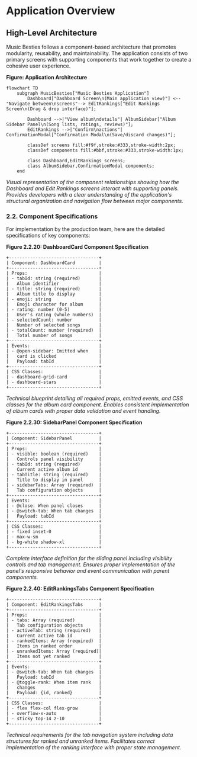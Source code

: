 # Application Overview

## High-Level Architecture

Music Besties follows a component-based architecture that promotes modularity, reusability, and maintainability. The application consists of two primary screens with supporting components that work together to create a cohesive user experience.

**Figure: Application Architecture**

```mermaid
flowchart TD
    subgraph MusicBesties["Music Besties Application"]
        Dashboard["Dashboard Screen\n(Main application view)"] <--"Navigate between\nscreens"--> EditRankings["Edit Rankings Screen\n(Drag & drop interface)"];
        
        Dashboard -->|"View album\ndetails"| AlbumSidebar["Album Sidebar Panel\n(Song lists, ratings, reviews)"];
        EditRankings -->|"Confirm\nactions"| ConfirmationModal["Confirmation Modal\n(Save/discard changes)"];
        
        classDef screens fill:#f9f,stroke:#333,stroke-width:2px;
        classDef components fill:#bbf,stroke:#333,stroke-width:1px;
        
        class Dashboard,EditRankings screens;
        class AlbumSidebar,ConfirmationModal components;
    end
```

*Visual representation of the component relationships showing how the Dashboard and Edit Rankings screens interact with supporting panels. Provides developers with a clear understanding of the application's structural organization and navigation flow between major components.*

### 2.2. Component Specifications

For implementation by the production team, here are the detailed specifications of key components:

**Figure 2.2.20: DashboardCard Component Specification**

```
+----------------------------------+
| Component: DashboardCard         |
+----------------------------------+
| Props:                           |
| - tabId: string (required)       |
|   Album identifier               |
| - title: string (required)       |
|   Album title to display         |
| - emoji: string                  |
|   Emoji character for album      |
| - rating: number (0-5)           |
|   User's rating (whole numbers)  |
| - selectedCount: number          |
|   Number of selected songs       |
| - totalCount: number (required)  |
|   Total number of songs          |
+----------------------------------+
| Events:                          |
| - @open-sidebar: Emitted when    |
|   card is clicked                |
|   Payload: tabId                 |
+----------------------------------+
| CSS Classes:                     |
| - dashboard-grid-card            |
| - dashboard-stars                |
+----------------------------------+
```

*Technical blueprint detailing all required props, emitted events, and CSS classes for the album card component. Enables consistent implementation of album cards with proper data validation and event handling.*

**Figure 2.2.30: SidebarPanel Component Specification**

```
+----------------------------------+
| Component: SidebarPanel          |
+----------------------------------+
| Props:                           |
| - visible: boolean (required)    |
|   Controls panel visibility      |
| - tabId: string (required)       |
|   Current active album id        |
| - tabTitle: string (required)    |
|   Title to display in panel      |
| - sidebarTabs: Array (required)  |
|   Tab configuration objects      |
+----------------------------------+
| Events:                          |
| - @close: When panel closes      |
| - @switch-tab: When tab changes  |
|   Payload: tabId                 |
+----------------------------------+
| CSS Classes:                     |
| - fixed inset-0                  |
| - max-w-sm                       |
| - bg-white shadow-xl             |
+----------------------------------+
```

*Complete interface definition for the sliding panel including visibility controls and tab management. Ensures proper implementation of the panel's responsive behavior and event communication with parent components.*

**Figure 2.2.40: EditRankingsTabs Component Specification**

```
+----------------------------------+
| Component: EditRankingsTabs      |
+----------------------------------+
| Props:                           |
| - tabs: Array (required)         |
|   Tab configuration objects      |
| - activeTab: string (required)   |
|   Current active tab id          |
| - rankedItems: Array (required)  |
|   Items in ranked order          |
| - unrankedItems: Array (required)|
|   Items not yet ranked           |
+----------------------------------+
| Events:                          |
| - @switch-tab: When tab changes  |
|   Payload: tabId                 |
| - @toggle-rank: When item rank   |
|   changes                        |
|   Payload: {id, ranked}          |
+----------------------------------+
| CSS Classes:                     |
| - flex flex-col flex-grow        |
| - overflow-x-auto                |
| - sticky top-14 z-10             |
+----------------------------------+
```

*Technical requirements for the tab navigation system including data structures for ranked and unranked items. Facilitates correct implementation of the ranking interface with proper state management.*
